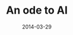 ---
title: "An ode to AI"
date: "2014-03-29"
description: "This should be a more useful description"
categories: 
    - "hugo"
    - "fun"
    - "test"
---